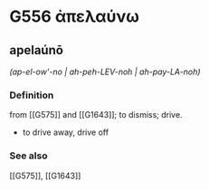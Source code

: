 # G556 ἀπελαύνω

## apelaúnō

_(ap-el-ow'-no | ah-peh-LEV-noh | ah-pay-LA-noh)_

### Definition

from [[G575]] and [[G1643]]; to dismiss; drive.

- to drive away, drive off

### See also

[[G575]], [[G1643]]

